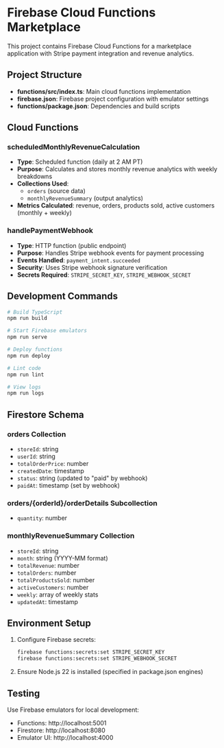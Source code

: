 # Firebase Cloud Functions Marketplace

This project contains Firebase Cloud Functions for a marketplace application with Stripe payment integration and revenue analytics.

## Project Structure

- **functions/src/index.ts**: Main cloud functions implementation
- **firebase.json**: Firebase project configuration with emulator settings
- **functions/package.json**: Dependencies and build scripts

## Cloud Functions

### scheduledMonthlyRevenueCalculation
- **Type**: Scheduled function (daily at 2 AM PT)
- **Purpose**: Calculates and stores monthly revenue analytics with weekly breakdowns
- **Collections Used**: 
  - `orders` (source data)
  - `monthlyRevenueSummary` (output analytics)
- **Metrics Calculated**: revenue, orders, products sold, active customers (monthly + weekly)

### handlePaymentWebhook
- **Type**: HTTP function (public endpoint)
- **Purpose**: Handles Stripe webhook events for payment processing
- **Events Handled**: `payment_intent.succeeded`
- **Security**: Uses Stripe webhook signature verification
- **Secrets Required**: `STRIPE_SECRET_KEY`, `STRIPE_WEBHOOK_SECRET`

## Development Commands

```bash
# Build TypeScript
npm run build

# Start Firebase emulators
npm run serve

# Deploy functions
npm run deploy

# Lint code
npm run lint

# View logs
npm run logs
```

## Firestore Schema

### orders Collection
- `storeId`: string
- `userId`: string  
- `totalOrderPrice`: number
- `createdDate`: timestamp
- `status`: string (updated to "paid" by webhook)
- `paidAt`: timestamp (set by webhook)

### orders/{orderId}/orderDetails Subcollection
- `quantity`: number

### monthlyRevenueSummary Collection
- `storeId`: string
- `month`: string (YYYY-MM format)
- `totalRevenue`: number
- `totalOrders`: number
- `totalProductsSold`: number
- `activeCustomers`: number
- `weekly`: array of weekly stats
- `updatedAt`: timestamp

## Environment Setup

1. Configure Firebase secrets:
   ```bash
   firebase functions:secrets:set STRIPE_SECRET_KEY
   firebase functions:secrets:set STRIPE_WEBHOOK_SECRET
   ```

2. Ensure Node.js 22 is installed (specified in package.json engines)

## Testing

Use Firebase emulators for local development:
- Functions: http://localhost:5001
- Firestore: http://localhost:8080  
- Emulator UI: http://localhost:4000